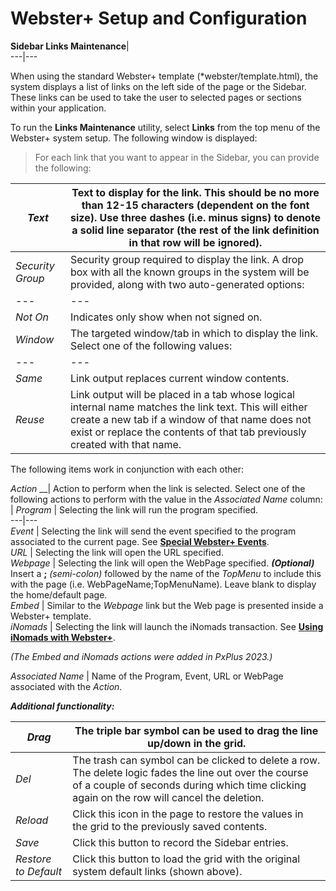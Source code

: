 # Webster+ Setup and Configuration

**Sidebar Links Maintenance**|   
---|---  
  
When using the standard Webster+ template (*webster/template.html), the system displays a list of links on the left side of the page or the Sidebar. These links can be used to take the user to selected pages or sections within your application.

To run the **Links Maintenance** utility, select **Links** from the top menu of the Webster+ system setup. The following window is displayed:

> For each link that you want to appear in the Sidebar, you can provide the following:

_Text_ |  Text to display for the link. This should be no more than 12-15 characters (dependent on the font size). Use three dashes (i.e. minus signs) to denote a solid line separator (the rest of the link definition in that row will be ignored).  
---|---  
_Security Group_ |  Security group required to display the link. A drop box with all the known groups in the system will be provided, along with two auto-generated options: |  _Any_ |  Indicates as long as the user is signed on and belongs to a group.  
---|---  
_Not On_ |  Indicates only show when not signed on.  
_Window_ |  The targeted window/tab in which to display the link. Select one of the following values: |  _New_ |  Link output will display in a new tab (default, if not set).  
---|---  
_Same_ |  Link output replaces current window contents.  
_Reuse_ |  Link output will be placed in a tab whose logical internal name matches the link text. This will either create a new tab if a window of that name does not exist or replace the contents of that tab previously created with that name.  
  
The following items work in conjunction with each other:

_Action_ __|  Action to perform when the link is selected. Select one of the following actions to perform with the value in the _Associated Name_ column: |  _Program_ |  Selecting the link will run the program specified.  
---|---  
_Event_ |  Selecting the link will send the event specified to the program associated to the current page. See **[Special Webster+ Events](Webster%20Events.md)**.  
_URL_ |  Selecting the link will open the URL specified.  
_Webpage_ |  Selecting the link will open the WebPage specified. **_(Optional)_** Insert a **;**  _(semi-colon)_ followed by the name of the _TopMenu_ to include this with the page (i.e. WebPageName;TopMenuName). Leave blank to display the home/default page.  
_Embed_ |  Similar to the _Webpage_ link but the Web page is presented inside a Webster+ template.  
_iNomads_ |  Selecting the link will launch the iNomads transaction. See **[Using iNomads with Webster+](Using%20iNomads%20with%20Webster.md)**.  
  
_(The Embed and iNomads actions were added in PxPlus 2023.)_  
  
_Associated Name_ |  Name of the Program, Event, URL or WebPage associated with the _Action_.  
  
**_Additional functionality:_**

_Drag_ |  The triple bar symbol can be used to drag the line up/down in the grid.  
---|---  
_Del_ |  The trash can symbol can be clicked to delete a row. The delete logic fades the line out over the course of a couple of seconds during which time clicking again on the row will cancel the deletion.  
_Reload_ |  Click this icon in the page to restore the values in the grid to the previously saved contents.  
_Save_ |  Click this button to record the Sidebar entries.  
_Restore to Default_ |  Click this button to load the grid with the original system default links (shown above).
